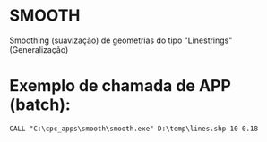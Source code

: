 # SMOOTH
Smoothing (suavização) de geometrias do tipo "Linestrings" (Generalização)

# Exemplo de chamada de APP (batch):
```batch
CALL "C:\cpc_apps\smooth\smooth.exe" D:\temp\lines.shp 10 0.18	
```
